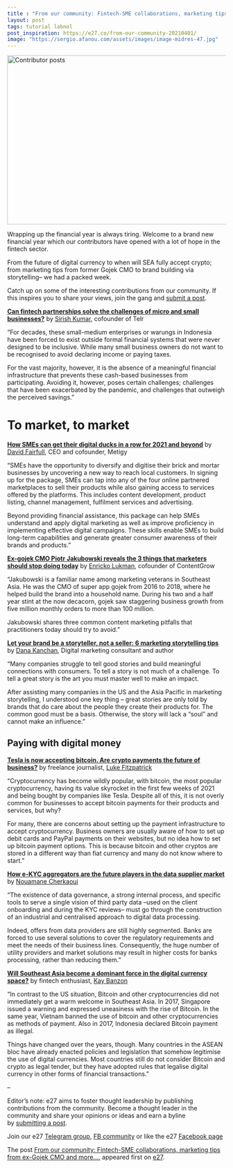 ```yaml
---
title : "From our community: Fintech-SME collaborations, marketing tips from ex-Gojek CMO and more…."
layout: post
tags: tutorial labnol
post_inspiration: https://e27.co/from-our-community-20210401/
image: "https://sergio.afanou.com/assets/images/image-midres-47.jpg"
---
```


<img loading="lazy" class="aligncenter wp-image-364788 size-full" src="https://e27.co/wp-content/uploads/2020/11/Contributor-of-the-week.jpg" alt="Contributor posts" width="690" height="390" />
<p>Wrapping up the financial year is always tiring. Welcome to a brand new financial year which our contributors have opened with a lot of hope in the fintech sector.</p>
<p>From the future of digital currency to when will SEA fully accept crypto; from marketing tips from former Gojek CMO to brand building via storytelling– we had a packed week.</p>
<p>Catch up on some of the interesting contributions from our community. If this inspires you to share your views, join the gang and <span class="s1"><a rel="follow" rel="follow" href="https://e27.co/contributor"><span class="s2">submit a post</span></a>.</span></p>
<p><a rel="follow" href="https://e27.co/can-fintech-partnerships-solve-the-challenges-of-micro-and-small-businesses-20210331/"><strong>Can fintech partnerships solve the challenges of micro and small businesses?</strong></a> by <a rel="follow" href="https://e27.co/user/sirish.kumar/">Sirish Kumar</a>, cofounder of Telr</p>
<p>&#8220;For decades, these small-medium enterprises or warungs in Indonesia have been forced to exist outside formal financial systems that were never designed to be inclusive. While many small business owners do not want to be recognised to avoid declaring income or paying taxes.</p>
<p>For the vast majority, however, it is the absence of a meaningful financial infrastructure that prevents these cash-based businesses from participating. Avoiding it, however, poses certain challenges; challenges that have been exacerbated by the pandemic, and challenges that outweigh the perceived savings.&#8221;</p>
<h1>To market, to market</h1>
<p><a rel="follow" href="https://e27.co/get-your-digital-ducks-in-a-row-for-2021-and-beyond-20210330/"><strong>How SMEs can get their digital ducks in a row for 2021 and beyond</strong></a> by <a rel="follow" href="https://e27.co/user/david.fairfull/">David Fairfull</a>, CEO and cofounder, Metigy</p>
<p>&#8220;SMEs have the opportunity to diversify and digitise their brick and mortar businesses by uncovering a new way to reach local customers. In signing up for the package, SMEs can tap into any of the four online partnered marketplaces to sell their products while also gaining access to services offered by the platforms. This includes content development, product listing, channel management, fulfilment services and advertising.</p>
<p>Beyond providing financial assistance, this package can help SMEs understand and apply digital marketing as well as improve proficiency in implementing effective digital campaigns. These skills enable SMEs to build long-term capabilities and generate greater consumer awareness of their brands and products.&#8221;</p>
<p><a rel="follow" href="https://e27.co/what-marketers-should-not-do-lessons-from-ex-gojek-cmo-piotr-jakubowski-20210326/"><strong>Ex-gojek CMO Piotr Jakubowski reveals the 3 things that marketers should stop doing today</strong></a> by <a rel="follow" href="https://e27.co/user/enrickoman/">Enricko Lukman</a>, cofounder of ContentGrow</p>
<p>&#8220;Jakubowski is a familiar name among marketing veterans in Southeast Asia. He was the CMO of super app gojek from 2016 to 2018, where he helped build the brand into a household name. During his two and a half year stint at the now decacorn, gojek saw staggering business growth from five million monthly orders to more than 100 million.</p>
<p>Jakubowski shares three common content marketing pitfalls that practitioners today should try to avoid.&#8221;</p>
<p><a rel="follow" href="https://e27.co/let-your-brand-be-a-storyteller-not-a-seller-6-marketing-storytelling-tips-20210330/"><strong>Let your brand be a storyteller, not a seller: 6 marketing storytelling tips</strong></a> by <a rel="follow" href="https://e27.co/user/dana.kachan/">Dana Kanchan</a>, Digital marketing consultant and author</p>
<p>&#8220;Many companies struggle to tell good stories and build meaningful connections with consumers. To tell a story is not much of a challenge. To tell a great story is the art you must master well to make an impact.</p>
<p>After assisting many companies in the US and the Asia Pacific in marketing storytelling, I understood one key thing – great stories are only told by brands that do care about the people they create their products for. The common good must be a basis. Otherwise, the story will lack a “soul” and cannot make an influence.&#8221;</p>
<h2>Paying with digital money</h2>
<p><a rel="follow" href="https://e27.co/tesla-is-now-accepting-bitcoin-are-crypto-payments-the-future-of-business-20210326/"><strong>Tesla is now accepting bitcoin. Are crypto payments the future of business?</strong></a> by freelance journalist, <a rel="follow" href="https://e27.co/user/luke.fitzpatrick/">Luke Fitzpatrick</a></p>
<p>&#8220;Cryptocurrency has become wildly popular, with bitcoin, the most popular cryptocurrency, having its value skyrocket in the first few weeks of 2021 and being bought by companies like Tesla. Despite all of this, it is not overly common for businesses to accept bitcoin payments for their products and services, but why?</p>
<p>For many, there are concerns about setting up the payment infrastructure to accept cryptocurrency. Business owners are usually aware of how to set up debit cards and PayPal payments on their websites, but no idea how to set up bitcoin payment options. This is because bitcoin and other cryptos are stored in a different way than fiat currency and many do not know where to start.&#8221;</p>
<p><a rel="follow" href="https://e27.co/how-e-kyc-aggregators-are-the-future-players-in-the-data-supplier-market-20210329/"><strong>How e-KYC aggregators are the future players in the data supplier market</strong></a> by <a rel="follow" href="https://e27.co/user/nouamane.cherkaoui/">Nouamane Cherkaoui</a></p>
<p>&#8220;The existence of data governance, a strong internal process, and specific tools to serve a single vision of third party data –used on the client onboarding and during the KYC reviews– must go through the construction of an industrial and centralised approach to digital data processing.</p>
<p>Indeed, offers from data providers are still highly segmented. Banks are forced to use several solutions to cover the regulatory requirements and meet the needs of their business lines. Consequently, the huge number of utility providers and market solutions may result in higher costs for banks processing, rather than reducing them.&#8221;</p>
<p><a rel="follow" href="https://e27.co/will-southeast-asia-become-a-dominant-force-in-the-digital-currency-space-20210329/"><strong>Will Southeast Asia become a dominant force in the digital currency space?</strong></a> by fintech enthusiast, <a rel="follow" href="https://e27.co/user/kay-banzon/">Kay Banzon</a></p>
<p>&#8220;In contrast to the US situation, Bitcoin and other cryptocurrencies did not immediately get a warm welcome in Southeast Asia. In 2017, Singapore issued a warning and expressed uneasiness with the rise of Bitcoin. In the same year, Vietnam banned the use of bitcoin and other cryptocurrencies as methods of payment. Also in 2017, Indonesia declared Bitcoin payment as illegal.</p>
<p>Things have changed over the years, though. Many countries in the ASEAN bloc have already enacted policies and legislation that somehow legitimise the use of digital currencies. Most countries still do not consider Bitcoin and crypto as legal tender, but they have adopted rules that legalise digital currency in other forms of financial transactions.&#8221;</p>
<p>&#8211;</p>
<p class="p1"><span class="s1">Editor’s note: e27 aims to foster thought leadership by publishing contributions from the community. Become a thought leader in the community and share your opinions or ideas and earn a byline by <a rel="follow" rel="follow" href="https://e27.co/contributor"><span class="s2">submitting a post</span></a>.</span></p>
<p class="p1"><span class="s1">Join our e27 <a rel="follow" href="https://t.me/joinchat/HmTbfBcGCZeykhM8NOlQ-g"><span class="s2">Telegram group</span></a>, <a rel="follow" href="https://www.facebook.com/groups/e27co/permalink/886904662065955/">FB community</a> or like the e27 <a rel="follow" href="https://www.facebook.com/e27/?ref=your_pages"><span class="s2">Facebook page</span></a></span></p>
<p>The post <a rel="nofollow" href="https://e27.co/from-our-community-20210401/">From our community: Fintech-SME collaborations, marketing tips from ex-Gojek CMO and more&#8230;.</a> appeared first on <a rel="nofollow" href="https://e27.co">e27</a>.</p>
